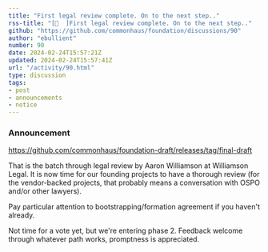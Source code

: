 ```yaml
---
title: "First legal review complete. On to the next step.."
rss-title: "[📣  ]First legal review complete. On to the next step.."
github: "https://github.com/commonhaus/foundation/discussions/90"
author: "ebullient"
number: 90
date: 2024-02-24T15:57:21Z
updated: 2024-02-24T15:57:41Z
url: "/activity/90.html"
type: discussion
tags:
- post
- announcements
- notice
---
```

### Announcement

https://github.com/commonhaus/foundation-draft/releases/tag/final-draft

That is the batch through legal review by Aaron Williamson at Williamson Legal. It is now time for our founding projects to have a thorough review (for the vendor-backed projects, that probably means a conversation with OSPO and/or other lawyers).

Pay particular attention to bootstrapping/formation agreement if you haven't already.

Not time for a vote yet, but we're entering phase 2. Feedback welcome through whatever path works, promptness is appreciated.

